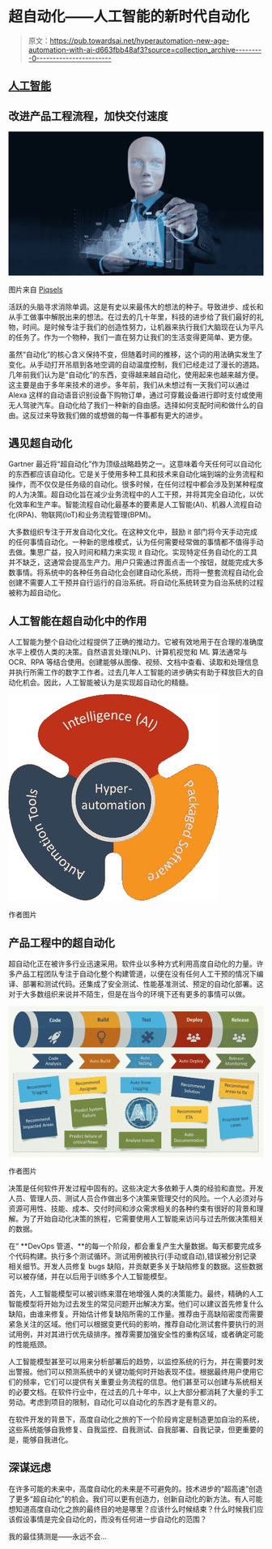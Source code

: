 # 超自动化——人工智能的新时代自动化

> 原文：<https://pub.towardsai.net/hyperautomation-new-age-automation-with-ai-d663fbb48af3?source=collection_archive---------0----------------------->

## [人工智能](https://towardsai.net/p/category/artificial-intelligence)

## 改进产品工程流程，加快交付速度

![](img/21521a5d5861c566e4ae3900a636dfa9.png)

图片来自 [Piqsels](https://www.piqsels.com/en/public-domain-photo-jqsrr)

活跃的头脑寻求消除单调。这是有史以来最伟大的想法的种子。导致进步、成长和从手工做事中解脱出来的想法。在过去的几十年里，科技的进步给了我们最好的礼物，时间。是时候专注于我们的创造性努力，让机器来执行我们大脑现在认为平凡的任务了。作为一个物种，我们一直在努力让我们的生活变得更简单、更方便。

虽然“自动化”的核心含义保持不变，但随着时间的推移，这个词的用法确实发生了变化。从手动打开吊扇到各地空调的自动温度控制，我们已经走过了漫长的道路。几年前我们认为是“自动化”的东西，变得越来越自动化，使用起来也越来越方便。这主要是由于多年来技术的进步。多年前，我们从未想过有一天我们可以通过 Alexa 这样的自动语音识别设备下购物订单，通过可穿戴设备进行即时支付或使用无人驾驶汽车。自动化给了我们一种新的自由感。选择如何支配时间和做什么的自由。这反过来导致我们做的或想做的每一件事都有更大的进步。

## 遇见超自动化

Gartner 最近将“超自动化”作为顶级战略趋势之一。这意味着今天任何可以自动化的东西都应该自动化。它是关于使用多种工具和技术来自动化端到端的业务流程和操作，而不仅仅是任务级的自动化。很多时候，在任何过程中都会涉及到某种程度的人为决策。超自动化旨在减少业务流程中的人工干预，并将其完全自动化，以优化效率和生产率。智能流程自动化最基本的要素是人工智能(AI)、机器人流程自动化(RPA)、物联网(IoT)和业务流程管理(BPM)。

大多数组织专注于开发自动化文化。在这种文化中，鼓励 it 部门将今天手动完成的任何事情自动化。一种新的思维模式，认为任何需要经常做的事情都不值得手动去做。集思广益，投入时间和精力来实现 it 自动化。实现特定任务自动化的工具并不缺乏，这通常会提高生产力。用户只需通过界面点击一个按钮，就能完成大多数事情。将系统中的各种任务自动化会创建自动化系统，而将一整套流程自动化会创建不需要人工干预并自行运行的自治系统。将自动化系统转变为自治系统的过程被称为超自动化。

## 人工智能在超自动化中的作用

人工智能为整个自动化过程提供了正确的推动力。它被有效地用于在合理的准确度水平上模仿人类的决策。自然语言处理(NLP)、计算机视觉和 ML 算法通常与 OCR、RPA 等结合使用。创建能够从图像、视频、文档中查看、读取和处理信息并执行所需工作的数字工作者。过去几年人工智能的进步确实有助于释放巨大的自动化机会。因此，人工智能被认为是实现超自动化的精髓。

![](img/67994c9009a6719e3029c3b466739a9c.png)

作者图片

## 产品工程中的超自动化

超自动化正在被许多行业迅速采用。软件业以多种方式利用高度自动化的力量。许多产品工程团队专注于自动化整个构建管道，以便在没有任何人工干预的情况下编译、部署和测试代码。还集成了安全测试、性能基准测试、预定的自动化部署。这对于大多数组织来说并不陌生，但是在当今的环境下还有更多的事情可以做。

![](img/e7db85075323b600c33af2fabcb61e42.png)

作者图片

决策是任何软件开发过程中固有的。这些决定大多依赖于人类的经验和直觉。开发人员、管理人员、测试人员合作做出多个决策来管理交付的风险。一个人必须对与资源可用性、技能、成本、交付时间和涉众需求相关的各种约束有很好的背景和理解。为了开始自动化决策的旅程，它需要使用人工智能来访问与过去所做决策相关的数据。

在“ **DevOps 管道、**的每一个阶段，都会重复产生大量数据。每天都要完成多个代码构建。执行多个测试循环。测试用例被执行(手动或自动),错误被分别记录相关细节。开发人员修复 bugs 缺陷，并贡献更多关于缺陷修复的数据。这些数据可以被存储，并在以后用于训练多个人工智能模型。

首先，人工智能模型可以被训练来潜在地增强人类的决策能力。最终，精确的人工智能模型将开始为过去发生的常见问题开出解决方案。他们可以建议首先修复什么缺陷，由谁来修复。开始估计修复缺陷所需的工作量。推荐由于高缺陷密度而需要紧急关注的区域。他们可以根据变更代码的影响，推荐自动化测试套件要执行的测试用例，并对其进行优先级排序。推荐需要加强安全性的重构区域，或者确定可能的性能瓶颈。

人工智能模型甚至可以用来分析部署后的趋势，以监控系统的行为，并在需要时发出警报。他们可以预测系统中的关键功能何时开始表现不佳。根据最终用户使用它们的频率，它们可以提供有关重要业务流程的信息。他们甚至可以创建与系统相关的必要文档。在软件行业中，在过去的几十年中，以上大部分都消耗了大量的手工劳动。考虑到项目的限制，自动化可以自动化的东西才是有意义的。

在软件开发的背景下，高度自动化之旅的下一个阶段肯定是制造更加自治的系统，这些系统能够自我修复、自我监控、自我测试、自我部署、自我记录，但更重要的是，能够自我进化。

## 深谋远虑

在许多可能的未来中，高度自动化的未来是不可避免的。技术进步的“超高速”创造了更多“超自动化”的机会。我们可以更有创造力，创新自动化的新方法。有人可能想知道高度自动化之旅的最终目的地是哪里？应该什么时候结束？什么时候我们应该假设事情是完全自动化的，而没有任何进一步自动化的范围？

我的最佳猜测是——永远不会…